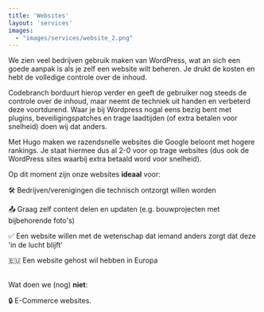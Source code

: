 ```yaml
---
title: 'Websites'
layout: 'services'
images: 
  - "images/services/website_2.png"
---
```


We zien veel bedrijven gebruik maken van WordPress, wat an sich een goede aanpak is als je zelf een website wilt beheren. 
Je drukt de kosten en hebt de volledige controle over de inhoud. 

Codebranch borduurt hierop verder en geeft de gebruiker nog steeds de controle over de inhoud, maar neemt de techniek uit handen
en verbeterd deze voortdurend. Waar je bij Wordpress nogal eens bezig bent met plugins, beveiligingspatches en trage laadtijden (of extra betalen voor snelheid) doen wij dat anders.

Met Hugo maken we razendsnelle websites die Google beloont met hogere rankings. Je staat hiermee dus al 2-0 voor op trage websites (dus ook de WordPress sites waarbij extra betaald word voor snelheid).


Op dit moment zijn onze websites **ideaal** voor:

:hammer_and_wrench: Bedrijven/verenigingen die technisch ontzorgt willen worden

:outbox_tray: Graag zelf content delen en updaten (e.g. bouwprojecten met bijbehorende foto's)

:white_check_mark: Een website willen met de wetenschap dat iemand anders zorgt dat deze 'in de lucht blijft' 

:eu: Een website gehost wil hebben in Europa

\
Wat doen we (nog) **niet**:

:lock: E-Commerce websites. 
